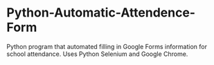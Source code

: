 # Python-Automatic-Attendence-Form
Python program that automated filling in Google Forms information for school attendance. Uses Python Selenium and Google Chrome.
